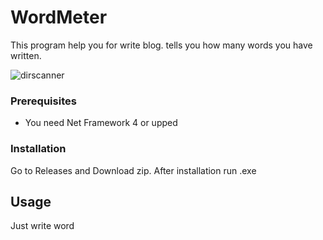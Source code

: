 # WordMeter

This program help you for write blog. tells you how many words you have written.

![dirscanner](https://user-images.githubusercontent.com/32311900/220100596-ddc07732-e271-4878-bd40-1cae9d65fff4.png)

### Prerequisites

* You need Net Framework 4 or upped

### Installation

Go to Releases and Download zip. After installation run .exe


## Usage

Just write word
